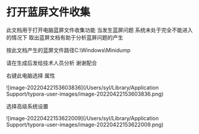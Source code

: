 # 打开蓝屏文件收集

此文档用于打开电脑蓝屏文件收集功能 当发生蓝屏问题 系统未处于完全不能进入的情况下 取出蓝屏文档有助于分析蓝屏问题的产生 

按此文档产生的蓝屏文件路径C:\Windows\Minidump  

请在生成后发给技术人员分析 谢谢配合

右键此电脑选择 属性

![image-20220422153603836](/Users/syl/Library/Application Support/typora-user-images/image-20220422153603836.png)

选择高级系统设置

![image-20220422153622009](/Users/syl/Library/Application Support/typora-user-images/image-20220422153622009.png)